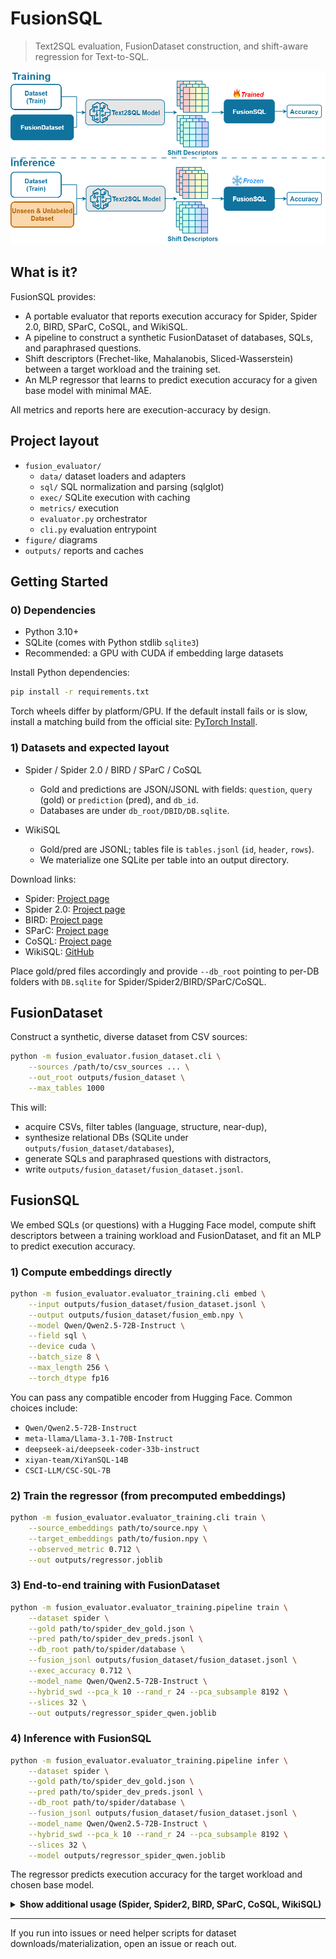 # FusionSQL

> Text2SQL evaluation, FusionDataset construction, and shift-aware regression for Text-to-SQL.

![FusionSQL Framework](figure/framework.png)

## What is it?

FusionSQL provides:

- A portable evaluator that reports execution accuracy for Spider, Spider 2.0, BIRD, SParC, CoSQL, and WikiSQL.
- A pipeline to construct a synthetic FusionDataset of databases, SQLs, and paraphrased questions.
- Shift descriptors (Frechet-like, Mahalanobis, Sliced-Wasserstein) between a target workload and the training set.
- An MLP regressor that learns to predict execution accuracy for a given base model with minimal MAE.

All metrics and reports here are execution-accuracy by design.

## Project layout

- `fusion_evaluator/`
	- `data/` dataset loaders and adapters
	- `sql/` SQL normalization and parsing (sqlglot)
	- `exec/` SQLite execution with caching
	- `metrics/` execution
	- `evaluator.py` orchestrator
	- `cli.py` evaluation entrypoint
- `figure/` diagrams
- `outputs/` reports and caches

## Getting Started

### 0) Dependencies

- Python 3.10+
- SQLite (comes with Python stdlib `sqlite3`)
- Recommended: a GPU with CUDA if embedding large datasets

Install Python dependencies:
```bash
pip install -r requirements.txt
```

Torch wheels differ by platform/GPU. If the default install fails or is slow, install a matching build from the official site: [PyTorch Install](https://pytorch.org/get-started/locally/).

### 1) Datasets and expected layout

- Spider / Spider 2.0 / BIRD / SParC / CoSQL
	- Gold and predictions are JSON/JSONL with fields: `question`, `query` (gold) or `prediction` (pred), and `db_id`.
	- Databases are under `db_root/DBID/DB.sqlite`.

- WikiSQL
	- Gold/pred are JSONL; tables file is `tables.jsonl` (`id`, `header`, `rows`).
	- We materialize one SQLite per table into an output directory.

Download links:

- Spider: [Project page](https://yale-lily.github.io/spider)
- Spider 2.0: [Project page](https://yale-lily.github.io/spider)
- BIRD: [Project page](https://bird-benchmark.com)
- SParC: [Project page](https://yale-lily.github.io/sparc)
- CoSQL: [Project page](https://yale-lily.github.io/cosql)
- WikiSQL: [GitHub](https://github.com/salesforce/WikiSQL)

Place gold/pred files accordingly and provide `--db_root` pointing to per-DB folders with `DB.sqlite` for Spider/Spider2/BIRD/SParC/CoSQL.

## FusionDataset

Construct a synthetic, diverse dataset from CSV sources:

```bash
python -m fusion_evaluator.fusion_dataset.cli \
	--sources /path/to/csv_sources ... \
	--out_root outputs/fusion_dataset \
	--max_tables 1000
```

This will:
- acquire CSVs, filter tables (language, structure, near-dup),
- synthesize relational DBs (SQLite under `outputs/fusion_dataset/databases`),
- generate SQLs and paraphrased questions with distractors,
- write `outputs/fusion_dataset/fusion_dataset.jsonl`.

## FusionSQL

We embed SQLs (or questions) with a Hugging Face model, compute shift descriptors between a training workload and FusionDataset, and fit an MLP to predict execution accuracy.

### 1) Compute embeddings directly

```bash
python -m fusion_evaluator.evaluator_training.cli embed \
	--input outputs/fusion_dataset/fusion_dataset.jsonl \
	--output outputs/fusion_dataset/fusion_emb.npy \
	--model Qwen/Qwen2.5-72B-Instruct \
	--field sql \
	--device cuda \
	--batch_size 8 \
	--max_length 256 \
	--torch_dtype fp16
```

You can pass any compatible encoder from Hugging Face. Common choices include:

- `Qwen/Qwen2.5-72B-Instruct`
- `meta-llama/Llama-3.1-70B-Instruct`
- `deepseek-ai/deepseek-coder-33b-instruct`
- `xiyan-team/XiYanSQL-14B`
- `CSCI-LLM/CSC-SQL-7B`

### 2) Train the regressor (from precomputed embeddings)

```bash
python -m fusion_evaluator.evaluator_training.cli train \
	--source_embeddings path/to/source.npy \
	--target_embeddings path/to/fusion.npy \
	--observed_metric 0.712 \
	--out outputs/regressor.joblib
```

### 3) End-to-end training with FusionDataset

```bash
python -m fusion_evaluator.evaluator_training.pipeline train \
    --dataset spider \
    --gold path/to/spider_dev_gold.json \
    --pred path/to/spider_dev_preds.jsonl \
    --db_root path/to/spider/database \
    --fusion_jsonl outputs/fusion_dataset/fusion_dataset.jsonl \
    --exec_accuracy 0.712 \
    --model_name Qwen/Qwen2.5-72B-Instruct \
    --hybrid_swd --pca_k 10 --rand_r 24 --pca_subsample 8192 \
    --slices 32 \
    --out outputs/regressor_spider_qwen.joblib
```

### 4) Inference with FusionSQL

```bash
python -m fusion_evaluator.evaluator_training.pipeline infer \
    --dataset spider \
    --gold path/to/spider_dev_gold.json \
    --pred path/to/spider_dev_preds.jsonl \
    --db_root path/to/spider/database \
    --fusion_jsonl outputs/fusion_dataset/fusion_dataset.jsonl \
    --model_name Qwen/Qwen2.5-72B-Instruct \
    --hybrid_swd --pca_k 10 --rand_r 24 --pca_subsample 8192 \
    --slices 32 \
    --model outputs/regressor_spider_qwen.joblib
```

The regressor predicts execution accuracy for the target workload and chosen base model.

<details>
<summary><b>Show additional usage (Spider, Spider2, BIRD, SParC, CoSQL, WikiSQL)</b></summary>

```bash
# Spider
python -m fusion_evaluator.cli \
  --dataset spider \
  --gold path/to/dev_gold.json \
  --pred path/to/predictions.jsonl \
  --db_root path/to/spider/database \
  --out outputs/spider_report.json

# Spider 2.0
python -m fusion_evaluator.cli \
  --dataset spider2 \
  --gold path/to/spider2_gold.json \
  --pred path/to/spider2_preds.jsonl \
  --db_root path/to/spider2/database \
  --out outputs/spider2_report.json

# BIRD
python -m fusion_evaluator.cli \
  --dataset bird \
  --gold path/to/bird_gold.jsonl \
  --pred path/to/bird_preds.jsonl \
  --db_root path/to/bird/database \
  --out outputs/bird_report.json

# SParC
python -m fusion_evaluator.cli \
  --dataset sparc \
  --gold path/to/sparc_dev.json \
  --pred path/to/preds.jsonl \
  --db_root path/to/spider/database \
  --out outputs/sparc_report.json

# CoSQL
python -m fusion_evaluator.cli \
  --dataset cosql \
  --gold path/to/cosql_dev.json \
  --pred path/to/preds.jsonl \
  --db_root path/to/spider/database \
  --out outputs/cosql_report.json

# WikiSQL
python -m fusion_evaluator.cli \
  --dataset wikisql \
  --gold path/to/wikisql_gold.jsonl \
  --pred path/to/wikisql_preds.jsonl \
  --wikisql_tables path/to/tables.jsonl \
  --wikisql_db_out databases/wikisql \
  --out outputs/wikisql_report.json
```

Output:
- JSON report at `--out` with `summary` and per-sample metrics.
- Console table: `ExecAcc`, `N`.
</details>

---

If you run into issues or need helper scripts for dataset downloads/materialization, open an issue or reach out.

